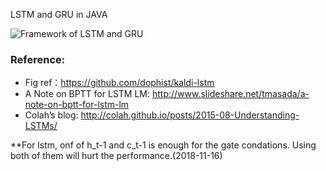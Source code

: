 LSTM and GRU in JAVA

![Framework of LSTM and GRU](https://github.com/lipiji/JRNN/blob/master/doc/lstm-gru.png)

### Reference:
- Fig ref：https://github.com/dophist/kaldi-lstm
- A Note on BPTT for LSTM LM: http://www.slideshare.net/tmasada/a-note-on-bptt-for-lstm-lm
- Colah’s blog: http://colah.github.io/posts/2015-08-Understanding-LSTMs/

**For lstm, onf of h_t-1 and c_t-1 is enough for the gate condations. Using both of them will hurt the performance.(2018-11-16)
